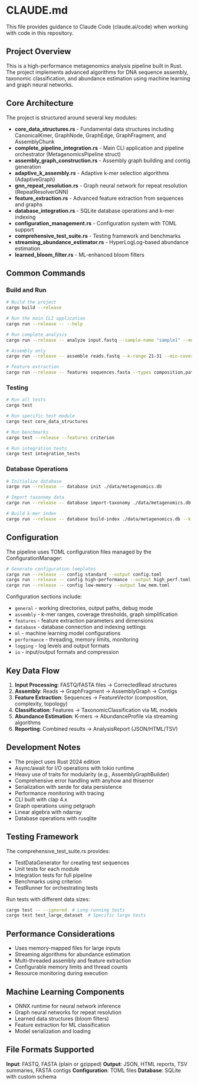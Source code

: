 # CLAUDE.md

This file provides guidance to Claude Code (claude.ai/code) when working with code in this repository.

## Project Overview

This is a high-performance metagenomics analysis pipeline built in Rust. The project implements advanced algorithms for DNA sequence assembly, taxonomic classification, and abundance estimation using machine learning and graph neural networks.

## Core Architecture

The project is structured around several key modules:

- **core_data_structures.rs** - Fundamental data structures including CanonicalKmer, GraphNode, GraphEdge, GraphFragment, and AssemblyChunk
- **complete_pipeline_integration.rs** - Main CLI application and pipeline orchestrator (MetagenomicsPipeline struct)
- **assembly_graph_construction.rs** - Assembly graph building and contig generation
- **adaptive_k_assembly.rs** - Adaptive k-mer selection algorithms (AdaptiveGraph)
- **gnn_repeat_resolution.rs** - Graph neural network for repeat resolution (RepeatResolverGNN)
- **feature_extraction.rs** - Advanced feature extraction from sequences and graphs
- **database_integration.rs** - SQLite database operations and k-mer indexing
- **configuration_management.rs** - Configuration system with TOML support
- **comprehensive_test_suite.rs** - Testing framework and benchmarks
- **streaming_abundance_estimator.rs** - HyperLogLog-based abundance estimation
- **learned_bloom_filter.rs** - ML-enhanced bloom filters

## Common Commands

### Build and Run
```bash
# Build the project
cargo build --release

# Run the main CLI application
cargo run --release -- --help

# Run complete analysis
cargo run --release -- analyze input.fastq --sample-name "sample1" --mode standard

# Assembly only
cargo run --release -- assemble reads.fastq --k-range 21-31 --min-coverage 3

# Feature extraction
cargo run --release -- features sequences.fasta --types composition,patterns --format json
```

### Testing
```bash
# Run all tests
cargo test

# Run specific test module
cargo test core_data_structures

# Run benchmarks
cargo test --release --features criterion

# Run integration tests
cargo test integration_tests
```

### Database Operations
```bash
# Initialize database
cargo run --release -- database init ./data/metagenomics.db

# Import taxonomy data
cargo run --release -- database import-taxonomy ./data/metagenomics.db taxonomy.txt

# Build k-mer index
cargo run --release -- database build-index ./data/metagenomics.db --k 21
```

## Configuration

The pipeline uses TOML configuration files managed by the ConfigurationManager:

```bash
# Generate configuration templates
cargo run --release -- config standard --output config.toml
cargo run --release -- config high-performance --output high_perf.toml
cargo run --release -- config low-memory --output low_mem.toml
```

Configuration sections include:
- `general` - working directories, output paths, debug mode
- `assembly` - k-mer ranges, coverage thresholds, graph simplification
- `features` - feature extraction parameters and dimensions
- `database` - database connection and indexing settings
- `ml` - machine learning model configurations
- `performance` - threading, memory limits, monitoring
- `logging` - log levels and output formats
- `io` - input/output formats and compression

## Key Data Flow

1. **Input Processing**: FASTQ/FASTA files → CorrectedRead structures
2. **Assembly**: Reads → GraphFragment → AssemblyGraph → Contigs
3. **Feature Extraction**: Sequences → FeatureVector (composition, complexity, topology)
4. **Classification**: Features → TaxonomicClassification via ML models
5. **Abundance Estimation**: K-mers → AbundanceProfile via streaming algorithms
6. **Reporting**: Combined results → AnalysisReport (JSON/HTML/TSV)

## Development Notes

- The project uses Rust 2024 edition
- Async/await for I/O operations with tokio runtime
- Heavy use of traits for modularity (e.g., AssemblyGraphBuilder)
- Comprehensive error handling with anyhow and thiserror
- Serialization with serde for data persistence
- Performance monitoring with tracing
- CLI built with clap 4.x
- Graph operations using petgraph
- Linear algebra with ndarray
- Database operations with rusqlite

## Testing Framework

The comprehensive_test_suite.rs provides:
- TestDataGenerator for creating test sequences
- Unit tests for each module
- Integration tests for full pipeline
- Benchmarks using criterion
- TestRunner for orchestrating tests

Run tests with different data sizes:
```bash
cargo test -- --ignored  # Long-running tests
cargo test test_large_dataset  # Specific large tests
```

## Performance Considerations

- Uses memory-mapped files for large inputs
- Streaming algorithms for abundance estimation
- Multi-threaded assembly and feature extraction
- Configurable memory limits and thread counts
- Resource monitoring during execution

## Machine Learning Components

- ONNX runtime for neural network inference
- Graph neural networks for repeat resolution
- Learned data structures (bloom filters)
- Feature extraction for ML classification
- Model serialization and loading

## File Formats Supported

**Input**: FASTQ, FASTA (plain or gzipped)
**Output**: JSON, HTML reports, TSV summaries, FASTA contigs
**Configuration**: TOML files
**Database**: SQLite with custom schema